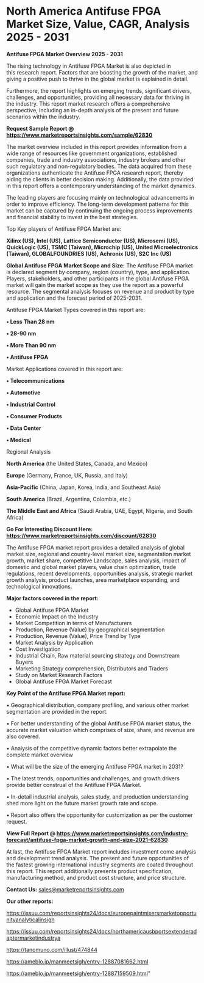 # North America Antifuse FPGA Market Size, Value, CAGR, Analysis 2025 - 2031

<Strong> Antifuse FPGA Market Overview 2025 - 2031</strong>

The rising technology in Antifuse FPGA Market is also depicted in this research report. Factors that are boosting the growth of the market, and giving a positive push to thrive in the global market is explained in detail.

Furthermore, the report highlights on emerging trends, significant drivers, challenges, and opportunities, providing all necessary data for thriving in the industry. This report market research offers a comprehensive perspective, including an in-depth analysis of the present and future scenarios within the industry.

<strong>Request Sample Report @ <a href=https://www.marketreportsinsights.com/sample/62830>https://www.marketreportsinsights.com/sample/62830</a></strong>

The market overview included in this report provides information from a wide range of resources like government organizations, established companies, trade and industry associations, industry brokers and other such regulatory and non-regulatory bodies. The data acquired from these organizations authenticate the Antifuse FPGA research report, thereby aiding the clients in better decision making. Additionally, the data provided in this report offers a contemporary understanding of the market dynamics.

The leading players are focusing mainly on technological advancements in order to improve efficiency. The long-term development patterns for this market can be captured by continuing the ongoing process improvements and financial stability to invest in the best strategies.

Top Key players of Antifuse FPGA Market are:

<strong>Xilinx (US), Intel (US), Lattice Semiconductor (US), Microsemi (US), QuickLogic (US), TSMC (Taiwan), Microchip (US), United Microelectronics (Taiwan), GLOBALFOUNDRIES (US), Achronix (US), S2C Inc (US)</strong>

<strong><b>Global Antifuse FPGA Market Scope and Size:</b></strong>
The Antifuse FPGA market is declared segment by company, region (country), type, and application. Players, stakeholders, and other participants in the global Antifuse FPGA market will gain the market scope as they use the report as a powerful resource. The segmental analysis focuses on revenue and product by type and application and the forecast period of 2025-2031.

Antifuse FPGA Market Types covered in this report are:

<strong>• Less Than 28 nm

• 28-90 nm

• More Than 90 nm

• Antifuse FPGA</strong>

Market Applications covered in this report are:

<strong>• Telecommunications

• Automotive

• Industrial Control

• Consumer Products

• Data Center

• Medical</strong> 

Regional Analysis

<strong>North America</strong> (the United States, Canada, and Mexico)

<strong>Europe</strong> (Germany, France, UK, Russia, and Italy)

<strong>Asia-Pacific</strong> (China, Japan, Korea, India, and Southeast Asia)

<strong>South America</strong> (Brazil, Argentina, Colombia, etc.)

<strong>The Middle East and Africa</strong> (Saudi Arabia, UAE, Egypt, Nigeria, and South Africa)

<strong>Go For Interesting Discount Here: <a href=https://www.marketreportsinsights.com/discount/62830>https://www.marketreportsinsights.com/discount/62830</a></strong>

The Antifuse FPGA market report provides a detailed analysis of global market size, regional and country-level market size, segmentation market growth, market share, competitive Landscape, sales analysis, impact of domestic and global market players, value chain optimization, trade regulations, recent developments, opportunities analysis, strategic market growth analysis, product launches, area marketplace expanding, and technological innovations.

<strong><b>Major factors covered in the report:</b></strong>
<ul>
  <li>Global Antifuse FPGA Market </li>
  <li>Economic Impact on the Industry</li>
  <li>Market Competition in terms of Manufacturers</li>
  <li>Production, Revenue (Value) by geographical segmentation</li>
  <li>Production, Revenue (Value), Price Trend by Type</li>
  <li>Market Analysis by Application</li>
  <li>Cost Investigation</li>
  <li>Industrial Chain, Raw material sourcing strategy and Downstream Buyers</li>
  <li>Marketing Strategy comprehension, Distributors and Traders</li>
  <li>Study on Market Research Factors</li>
  <li>Global Antifuse FPGA Market Forecast</li>
</ul>

<strong><b>Key Point of the Antifuse FPGA Market report:</b></strong>

• Geographical distribution, company profiling, and various other market segmentation are provided in the report.

• For better understanding of the global Antifuse FPGA market status, the accurate market valuation which comprises of size, share, and revenue are also covered.

• Analysis of the competitive dynamic factors better extrapolate the complete market overview

• What will be the size of the emerging Antifuse FPGA market in 2031?

• The latest trends, opportunities and challenges, and growth drivers provide better construal of the Antifuse FPGA Market.

• In-detail industrial analysis, sales study, and production understanding shed more light on the future market growth rate and scope.

• Report also offers the opportunity for customization as per the customer request.

<strong><b>View Full Report @ <a href=https://www.marketreportsinsights.com/industry-forecast/antifuse-fpga-market-growth-and-size-2021-62830>https://www.marketreportsinsights.com/industry-forecast/antifuse-fpga-market-growth-and-size-2021-62830</a></b></strong>


At last, the Antifuse FPGA Market report includes investment come analysis and development trend analysis. The present and future opportunities of the fastest growing international industry segments are coated throughout this report. This report additionally presents product specification, manufacturing method, and product cost structure, and price structure.

<strong>Contact Us:</strong>
sales@marketreportsinsights.com

<strong>Our other reports:</strong>

<a href=https://issuu.com/reportsinsights24/docs/europepaintmixersmarketopportunityanalyticalinsigh>https://issuu.com/reportsinsights24/docs/europepaintmixersmarketopportunityanalyticalinsigh</a>

<a href=https://issuu.com/reportsinsights24/docs/northamericausbportsextenderadaptermarketindustrya>https://issuu.com/reportsinsights24/docs/northamericausbportsextenderadaptermarketindustrya</a>

<a href=https://tanomuno.com/illust/474844>https://tanomuno.com/illust/474844</a>

<a href=https://ameblo.jp/manmeetsigh/entry-12887081662.html>https://ameblo.jp/manmeetsigh/entry-12887081662.html</a>

<a href=https://ameblo.jp/manmeetsigh/entry-12887159509.html>https://ameblo.jp/manmeetsigh/entry-12887159509.html</a>"
